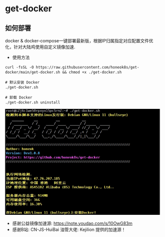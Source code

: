 # get-docker

## 如何部署
docker & docker-compose一键部署最新版，根据IP归属指定对应配置文件优化，针对大陆鸡使用自定义镜像加速.

- 使用方法
```shell
curl -fsSL -O https://raw.githubusercontent.com/honeok8s/get-docker/main/get-docker.sh && chmod +x ./get-docker.sh

# 默认安装 Docker
./get-docker.sh

# 卸载 Docker
./get-docker.sh uninstall
```
![getdocker](img/new_dev_1.0.8.png)

- 感谢公益镜像加速源: https://note.youdao.com/s/10OwG83m
- 感谢B站: CN-JS-HuiBai 油管大佬: Kejilion 提供的加速源！